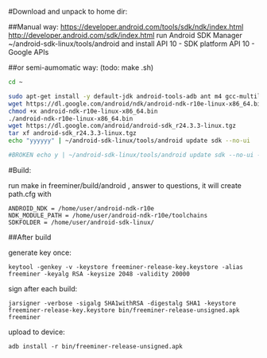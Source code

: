 #Download and unpack to home dir:

##Manual way:
https://developer.android.com/tools/sdk/ndk/index.html
http://developer.android.com/sdk/index.html
run Android SDK Manager
~/android-sdk-linux/tools/android
 and install
  API 10 - SDK platform
  API 10 - Google APIs


##or semi-aumomatic way: (todo: make .sh)


```bash
cd ~

sudo apt-get install -y default-jdk android-tools-adb ant m4 gcc-multilib lib32z1
wget https://dl.google.com/android/ndk/android-ndk-r10e-linux-x86_64.bin
chmod +x android-ndk-r10e-linux-x86_64.bin
./android-ndk-r10e-linux-x86_64.bin
wget https://dl.google.com/android/android-sdk_r24.3.3-linux.tgz
tar xf android-sdk_r24.3.3-linux.tgz
echo "yyyyyy" | ~/android-sdk-linux/tools/android update sdk --no-ui

#BROKEN echo y | ~/android-sdk-linux/tools/android update sdk --no-ui --filter platform-tool,android-15,build-tools-22.0.1

```


#Build:

run make in freeminer/build/android , answer to questions, it will create path.cfg with
```
ANDROID_NDK = /home/user/android-ndk-r10e
NDK_MODULE_PATH = /home/user/android-ndk-r10e/toolchains
SDKFOLDER = /home/user/android-sdk-linux/
```

##After build

generate key once:
```
keytool -genkey -v -keystore freeminer-release-key.keystore -alias freeminer -keyalg RSA -keysize 2048 -validity 20000
```

sign after each build:
```
jarsigner -verbose -sigalg SHA1withRSA -digestalg SHA1 -keystore freeminer-release-key.keystore bin/freeminer-release-unsigned.apk freeminer
```

upload to device:
```
adb install -r bin/freeminer-release-unsigned.apk
```
